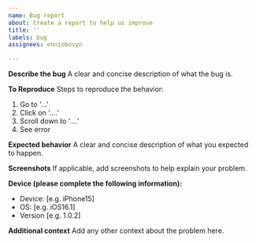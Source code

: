 ```yaml
---
name: Bug report
about: Create a report to help us improve
title: ''
labels: bug
assignees: enniobovyn

---
```


**Describe the bug**
A clear and concise description of what the bug is.

**To Reproduce**
Steps to reproduce the behavior:
1. Go to '...'
2. Click on '....'
3. Scroll down to '....'
4. See error

**Expected behavior**
A clear and concise description of what you expected to happen.

**Screenshots**
If applicable, add screenshots to help explain your problem.

**Device (please complete the following information):**
 - Device: [e.g. iPhone15]
 - OS: [e.g. iOS16.1]
 - Version [e.g. 1.0.2]

**Additional context**
Add any other context about the problem here.
